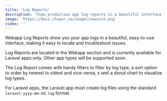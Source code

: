 ```yaml
---
title: 'Log Reports'
description: 'View production app log reports in a beautiful interface.'
image: 'https://docs.cleavr.io/images/newsite.png'
video: ''
---
```


Webapp Log Reports show you your app logs in a beautiful, easy-to-use interface, making it easy to locate and troubleshoot issues. 

Log Reports are located in the Webapp section and is currently available for Laravel apps only. Other app types will be supported soon. 

The Log Report comes with handy filters to filter by log type, a sort option to order by newest to oldest and vice-versa, 
s well a donut chart to visualize log types. 

For Laravel apps, the Laravel app must create log files using the standard `laravel-yyyy-mm-dd.log` format. 
